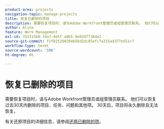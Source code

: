 ```yaml
---
product-area: projects
navigation-topic: manage-projects
title: 恢复已删除的项目
description: 需要恢复项目时，请与Adobe Workfront管理员或组管理员联系。 他们可以恢复过去30天内删除的项目、任务、问题和其他项。 30天后，项目将永久删除且无法恢复。
author: Alina
feature: Work Management
exl-id: 7b3315b0-7da7-4e5f-a8b5-9e0207f38de1
source-git-commit: f2f825280204b56d2dc85efc7a315a4377e551c7
workflow-type: tm+mt
source-wordcount: '106'
ht-degree: 0%

---
```


# 恢复已删除的项目

需要恢复项目时，请与Adobe Workfront管理员或组管理员联系。 他们可以恢复过去30天内删除的项目、任务、问题和其他项。 30天后，项目将永久删除且无法恢复。

有关还原项目的详细信息，请参阅[还原已删除的项](../../../administration-and-setup/manage-workfront/manage-deleted-items/restore-deleted-items.md)。
